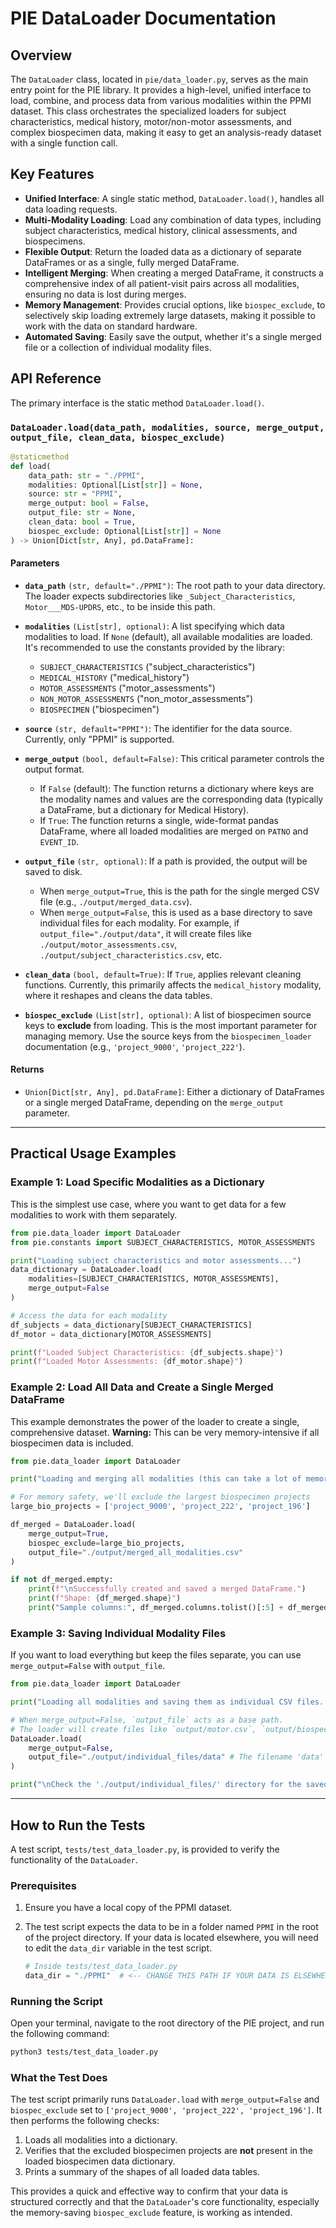 # PIE DataLoader Documentation

## Overview

The `DataLoader` class, located in `pie/data_loader.py`, serves as the main entry point for the PIE library. It provides a high-level, unified interface to load, combine, and process data from various modalities within the PPMI dataset. This class orchestrates the specialized loaders for subject characteristics, medical history, motor/non-motor assessments, and complex biospecimen data, making it easy to get an analysis-ready dataset with a single function call.

## Key Features

- **Unified Interface**: A single static method, `DataLoader.load()`, handles all data loading requests.
- **Multi-Modality Loading**: Load any combination of data types, including subject characteristics, medical history, clinical assessments, and biospecimens.
- **Flexible Output**: Return the loaded data as a dictionary of separate DataFrames or as a single, fully merged DataFrame.
- **Intelligent Merging**: When creating a merged DataFrame, it constructs a comprehensive index of all patient-visit pairs across all modalities, ensuring no data is lost during merges.
- **Memory Management**: Provides crucial options, like `biospec_exclude`, to selectively skip loading extremely large datasets, making it possible to work with the data on standard hardware.
- **Automated Saving**: Easily save the output, whether it's a single merged file or a collection of individual modality files.

## API Reference

The primary interface is the static method `DataLoader.load()`.

### `DataLoader.load(data_path, modalities, source, merge_output, output_file, clean_data, biospec_exclude)`

```python
@staticmethod
def load(
    data_path: str = "./PPMI",
    modalities: Optional[List[str]] = None,
    source: str = "PPMI",
    merge_output: bool = False,
    output_file: str = None,
    clean_data: bool = True,
    biospec_exclude: Optional[List[str]] = None
) -> Union[Dict[str, Any], pd.DataFrame]:
```

#### Parameters

- **`data_path`** `(str, default="./PPMI")`: The root path to your data directory. The loader expects subdirectories like `_Subject_Characteristics`, `Motor___MDS-UPDRS`, etc., to be inside this path.

- **`modalities`** `(List[str], optional)`: A list specifying which data modalities to load. If `None` (default), all available modalities are loaded. It's recommended to use the constants provided by the library:
    - `SUBJECT_CHARACTERISTICS` ("subject_characteristics")
    - `MEDICAL_HISTORY` ("medical_history")
    - `MOTOR_ASSESSMENTS` ("motor_assessments")
    - `NON_MOTOR_ASSESSMENTS` ("non_motor_assessments")
    - `BIOSPECIMEN` ("biospecimen")

- **`source`** `(str, default="PPMI")`: The identifier for the data source. Currently, only "PPMI" is supported.

- **`merge_output`** `(bool, default=False)`: This critical parameter controls the output format.
    - If `False` (default): The function returns a dictionary where keys are the modality names and values are the corresponding data (typically a DataFrame, but a dictionary for Medical History).
    - If `True`: The function returns a single, wide-format pandas DataFrame, where all loaded modalities are merged on `PATNO` and `EVENT_ID`.

- **`output_file`** `(str, optional)`: If a path is provided, the output will be saved to disk.
    - When `merge_output=True`, this is the path for the single merged CSV file (e.g., `./output/merged_data.csv`).
    - When `merge_output=False`, this is used as a base directory to save individual files for each modality. For example, if `output_file="./output/data"`, it will create files like `./output/motor_assessments.csv`, `./output/subject_characteristics.csv`, etc.

- **`clean_data`** `(bool, default=True)`: If `True`, applies relevant cleaning functions. Currently, this primarily affects the `medical_history` modality, where it reshapes and cleans the data tables.

- **`biospec_exclude`** `(List[str], optional)`: A list of biospecimen source keys to **exclude** from loading. This is the most important parameter for managing memory. Use the source keys from the `biospecimen_loader` documentation (e.g., `'project_9000'`, `'project_222'`).

#### Returns

- `Union[Dict[str, Any], pd.DataFrame]`: Either a dictionary of DataFrames or a single merged DataFrame, depending on the `merge_output` parameter.

---

## Practical Usage Examples

### Example 1: Load Specific Modalities as a Dictionary

This is the simplest use case, where you want to get data for a few modalities to work with them separately.

```python
from pie.data_loader import DataLoader
from pie.constants import SUBJECT_CHARACTERISTICS, MOTOR_ASSESSMENTS

print("Loading subject characteristics and motor assessments...")
data_dictionary = DataLoader.load(
    modalities=[SUBJECT_CHARACTERISTICS, MOTOR_ASSESSMENTS],
    merge_output=False
)

# Access the data for each modality
df_subjects = data_dictionary[SUBJECT_CHARACTERISTICS]
df_motor = data_dictionary[MOTOR_ASSESSMENTS]

print(f"Loaded Subject Characteristics: {df_subjects.shape}")
print(f"Loaded Motor Assessments: {df_motor.shape}")
```

### Example 2: Load All Data and Create a Single Merged DataFrame

This example demonstrates the power of the loader to create a single, comprehensive dataset. **Warning:** This can be very memory-intensive if all biospecimen data is included.

```python
from pie.data_loader import DataLoader

print("Loading and merging all modalities (this can take a lot of memory)...")

# For memory safety, we'll exclude the largest biospecimen projects
large_bio_projects = ['project_9000', 'project_222', 'project_196']

df_merged = DataLoader.load(
    merge_output=True,
    biospec_exclude=large_bio_projects,
    output_file="./output/merged_all_modalities.csv"
)

if not df_merged.empty:
    print(f"\nSuccessfully created and saved a merged DataFrame.")
    print(f"Shape: {df_merged.shape}")
    print("Sample columns:", df_merged.columns.tolist()[:5] + df_merged.columns.tolist()[-5:])
```

### Example 3: Saving Individual Modality Files

If you want to load everything but keep the files separate, you can use `merge_output=False` with `output_file`.

```python
from pie.data_loader import DataLoader

print("Loading all modalities and saving them as individual CSV files...")

# When merge_output=False, `output_file` acts as a base path.
# The loader will create files like `output/motor.csv`, `output/biospecimen/project_9000.csv`, etc.
DataLoader.load(
    merge_output=False,
    output_file="./output/individual_files/data" # The filename 'data' will be ignored.
)

print("\nCheck the './output/individual_files/' directory for the saved CSVs.")
```

---

## How to Run the Tests

A test script, `tests/test_data_loader.py`, is provided to verify the functionality of the `DataLoader`.

### Prerequisites

1.  Ensure you have a local copy of the PPMI dataset.
2.  The test script expects the data to be in a folder named `PPMI` in the root of the project directory. If your data is located elsewhere, you will need to edit the `data_dir` variable in the test script.

    ```python
    # Inside tests/test_data_loader.py
    data_dir = "./PPMI"  # <-- CHANGE THIS PATH IF YOUR DATA IS ELSEWHERE
    ```

### Running the Script

Open your terminal, navigate to the root directory of the PIE project, and run the following command:

```bash
python3 tests/test_data_loader.py
```

### What the Test Does

The test script primarily runs `DataLoader.load` with `merge_output=False` and `biospec_exclude` set to `['project_9000', 'project_222', 'project_196']`. It then performs the following checks:
1.  Loads all modalities into a dictionary.
2.  Verifies that the excluded biospecimen projects are **not** present in the loaded biospecimen data dictionary.
3.  Prints a summary of the shapes of all loaded data tables.

This provides a quick and effective way to confirm that your data is structured correctly and that the `DataLoader`'s core functionality, especially the memory-saving `biospec_exclude` feature, is working as intended.
